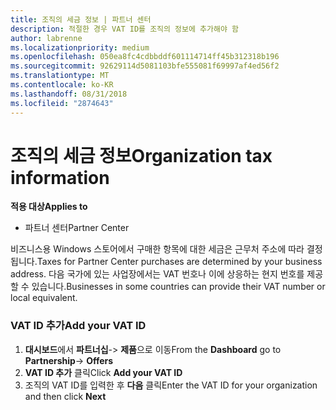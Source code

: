 ```yaml
---
title: 조직의 세금 정보 | 파트너 센터
description: 적절한 경우 VAT ID를 조직의 정보에 추가해야 함
author: labrenne
ms.localizationpriority: medium
ms.openlocfilehash: 050ea8fc4cdbbddf601114714ff45b312318b196
ms.sourcegitcommit: 92629114d5081103bfe555081f69997af4ed56f2
ms.translationtype: MT
ms.contentlocale: ko-KR
ms.lasthandoff: 08/31/2018
ms.locfileid: "2874643"
---
```

# <a name="organization-tax-information"></a><span data-ttu-id="d0863-103">조직의 세금 정보</span><span class="sxs-lookup"><span data-stu-id="d0863-103">Organization tax information</span></span>

**<span data-ttu-id="d0863-104">적용 대상</span><span class="sxs-lookup"><span data-stu-id="d0863-104">Applies to</span></span>**

-  <span data-ttu-id="d0863-105">파트너 센터</span><span class="sxs-lookup"><span data-stu-id="d0863-105">Partner Center</span></span>

<span data-ttu-id="d0863-106">비즈니스용 Windows 스토어에서 구매한 항목에 대한 세금은 근무처 주소에 따라 결정됩니다.</span><span class="sxs-lookup"><span data-stu-id="d0863-106">Taxes for Partner Center purchases are determined by your business address.</span></span> <span data-ttu-id="d0863-107">다음 국가에 있는 사업장에서는 VAT 번호나 이에 상응하는 현지 번호를 제공할 수 있습니다.</span><span class="sxs-lookup"><span data-stu-id="d0863-107">Businesses in some countries can provide their VAT number or local equivalent.</span></span>

### <a name="add-your-vat-id"></a><span data-ttu-id="d0863-108">VAT ID 추가</span><span class="sxs-lookup"><span data-stu-id="d0863-108">Add your VAT ID</span></span>

1.  <span data-ttu-id="d0863-109">**대시보드**에서 **파트너십**-> **제품**으로 이동</span><span class="sxs-lookup"><span data-stu-id="d0863-109">From the **Dashboard** go to **Partnership**-> **Offers**</span></span>
2.  <span data-ttu-id="d0863-110">**VAT ID 추가** 클릭</span><span class="sxs-lookup"><span data-stu-id="d0863-110">Click **Add your VAT ID**</span></span>
3.  <span data-ttu-id="d0863-111">조직의 VAT ID를 입력한 후 **다음** 클릭</span><span class="sxs-lookup"><span data-stu-id="d0863-111">Enter the VAT ID for your organization and then click **Next**</span></span>





 



